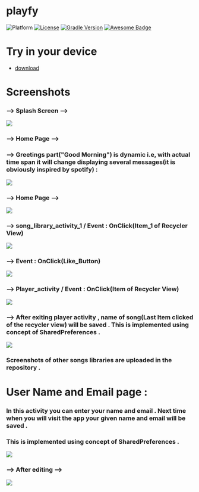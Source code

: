 # playfy
![Platform](https://img.shields.io/badge/platform-Android-brightgreen.svg?color=4078c0&style=for-the-badge)
[![License](https://img.shields.io/badge/license-Apache%202-4EB1BA.svg?style=flat-square)](https://www.apache.org/licenses/LICENSE-2.0.html)
[![Gradle Version](https://img.shields.io/badge/gradle-4.0-green.svg)](https://docs.gradle.org/current/release-notes)
[![Awesome Badge](https://cdn.rawgit.com/sindresorhus/awesome/d7305f38d29fed78fa85652e3a63e154dd8e8829/media/badge.svg)](https://java-lang.github.io/awesome-java)
# Try in your device
- [download](https://drive.google.com/drive/u/5/folders/1ctyDpuPF6RYqFht-a_uT-_CQ9evtus5x)
# Screenshots
### --> Splash Screen -->
![](https://github.com/souvik757/playfy/blob/master/Screenshot_2023-02-25-10-39-54-69_bb28a9d01e7c1dcbcf926b910de520ff.jpg)
### --> Home Page -->
### --> Greetings part("Good Morning") is dynamic i.e, with actual time span it will change displaying several messages(it is obviously inspired by spotify) :
![](https://github.com/souvik757/playfy/blob/master/Screenshot_2023-02-25-10-39-57-71_bb28a9d01e7c1dcbcf926b910de520ff.jpg)
### --> Home Page -->
![](https://github.com/souvik757/playfy/blob/master/Screenshot_2023-02-25-10-40-04-92_bb28a9d01e7c1dcbcf926b910de520ff.jpg)
### --> song_library_activity_1 / Event : OnClick(Item_1 of Recycler View)
![](https://github.com/souvik757/playfy/blob/master/Screenshot_2023-02-25-10-40-09-25_bb28a9d01e7c1dcbcf926b910de520ff.jpg)
### --> Event : OnClick(Like_Button)
![](https://github.com/souvik757/playfy/blob/master/Screenshot_2023-02-25-10-40-13-64_bb28a9d01e7c1dcbcf926b910de520ff.jpg)
### --> Player_activity / Event : OnClick(Item of Recycler View)
![](https://github.com/souvik757/playfy/blob/master/Screenshot_2023-02-25-10-40-22-94_bb28a9d01e7c1dcbcf926b910de520ff.jpg)
### --> After exiting player activity , name of song(Last Item clicked of the recycler view) will be saved . This is implemented using concept of SharedPreferences .
![](https://github.com/souvik757/playfy/blob/master/Screenshot_2023-02-25-10-40-36-68_bb28a9d01e7c1dcbcf926b910de520ff.jpg)
### Screenshots of other songs libraries are uploaded in the repository . 
# User Name and Email page :
### In this activity you can enter your name and email . Next time when you will visit the app your given name and email will be saved . 
### This is implemented using concept of SharedPreferences .
![](https://github.com/souvik757/playfy/blob/master/Screenshot_2023-02-25-10-41-07-70_bb28a9d01e7c1dcbcf926b910de520ff.jpg)
### --> After editing -->
![](https://github.com/souvik757/playfy/blob/master/Screenshot_2023-02-25-10-41-15-44_bb28a9d01e7c1dcbcf926b910de520ff.jpg)
